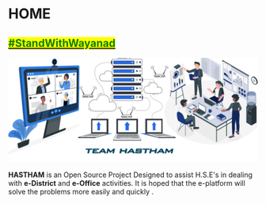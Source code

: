 # HOME

## [<mark style="color:green;">#StandWithWayanad</mark>](https://donation.cmdrf.kerala.gov.in/)

<picture><source srcset="https://images.unsplash.com/photo-1537498425277-c283d32ef9db?crop=entropy&#x26;cs=srgb&#x26;fm=jpg&#x26;ixid=M3wxOTcwMjR8MHwxfHNlYXJjaHw3fHxjb21wdXRlcnxlbnwwfHx8fDE3MDA3MTIyMTF8MA&#x26;ixlib=rb-4.0.3&#x26;q=85" media="(prefers-color-scheme: dark)"><img src=".gitbook/assets/bg2.jpg" alt=""></picture>

&#x20; **HASTHAM** is an Open Source Project Designed to assist H.S.E's in dealing with **e-District** and **e-Office** activities. It is hoped that the e-platform will solve the problems more easily and quickly .

